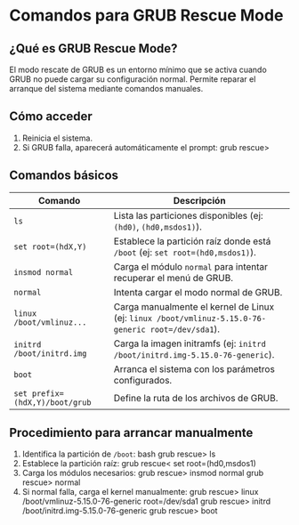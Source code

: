 # Comandos para GRUB Rescue Mode

## ¿Qué es GRUB Rescue Mode?
El modo rescate de GRUB es un entorno mínimo que se activa cuando GRUB no puede cargar su configuración normal. Permite reparar el arranque del sistema mediante comandos manuales.

## Cómo acceder
1. Reinicia el sistema.
2. Si GRUB falla, aparecerá automáticamente el prompt:
   grub rescue>

## Comandos básicos

| Comando                        | Descripción                                                                                     |
|--------------------------------|-------------------------------------------------------------------------------------------------|
| `ls`                           | Lista las particiones disponibles (ej: `(hd0)`, `(hd0,msdos1)`).                              |
| `set root=(hdX,Y)`             | Establece la partición raíz donde está `/boot` (ej: `set root=(hd0,msdos1)`).                  |
| `insmod normal`                | Carga el módulo `normal` para intentar recuperar el menú de GRUB.                              |
| `normal`                       | Intenta cargar el modo normal de GRUB.                                                          |
| `linux /boot/vmlinuz...`       | Carga manualmente el kernel de Linux (ej: `linux /boot/vmlinuz-5.15.0-76-generic root=/dev/sda1`).|
| `initrd /boot/initrd.img`      | Carga la imagen initramfs (ej: `initrd /boot/initrd.img-5.15.0-76-generic`).                    |
| `boot`                         | Arranca el sistema con los parámetros configurados.                                            |
| `set prefix=(hdX,Y)/boot/grub` | Define la ruta de los archivos de GRUB.                                                      |


## Procedimiento para arrancar manualmente
1. Identifica la partición de `/boot`:
   bash
   grub rescue> ls
2. Establece la partición raíz:
   grub rescue< set root=(hd0,msdos1)
3. Carga los módulos necesarios:
   grub rescue> insmod normal
   grub rescue> normal
4. Si normal falla, carga el kernel manualmente:
   grub rescue> linux /boot/vmlinuz-5.15.0-76-generic root=/dev/sda1
   grub rescue> initrd /boot/initrd.img-5.15.0-76-generic
   grub rescue> boot
